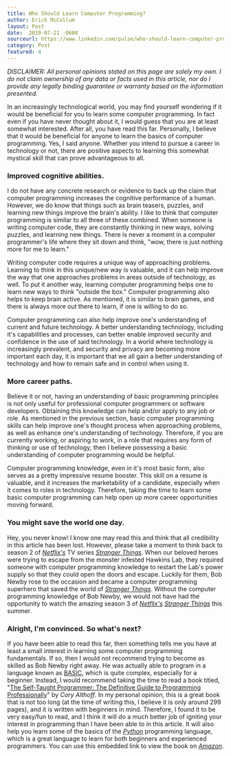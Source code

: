 ```yaml
---
title: Who Should Learn Computer Programming?
author: Erick McCollum
layout: Post
date:  2019-07-21 -0600
sourceurl: https://www.linkedin.com/pulse/who-should-learn-computer-programming-frederick-erick-mccollum/
category: Post
featured: 4
---
```


*DISCLAIMER: All personal opinions stated on this page are solely my own. I do not claim ownership of any data or facts used in this article, nor do I provide any legally binding guarantee or warranty based on the information presented.*

In an increasingly technological world, you may find yourself wondering if it would be beneficial for you to learn some computer programming. In fact even if you have never thought about it, I would guess that you are at least somewhat interested. After all, you have read this far. Personally, I believe that it would be beneficial for anyone to learn the basics of computer programming. Yes, I said anyone. Whether you intend to pursue a career in technology or not, there are positive aspects to learning this somewhat mystical skill that can prove advantageous to all.

### Improved cognitive abilities.

I do not have any concrete research or evidence to back up the claim that computer programming increases the cognitive performance of a human. However, we do know that things such as brain teasers, puzzles, and learning new things improve the brain's ability. I like to think that computer programming is similar to all three of these combined. When someone is writing computer code, they are constantly thinking in new ways, solving puzzles, and learning new things. There is never a moment in a computer programmer's life where they sit down and think, "wow, there is just nothing more for me to learn."

Writing computer code requires a unique way of approaching problems. Learning to think in this unique/new way is valuable, and it can help improve the way that one approaches problems in areas outside of technology, as well. To put it another way, learning computer programming helps one to learn new ways to think "outside the box." Computer programming also helps to keep brain active. As mentioned, it is similar to brain games, and there is always more out there to learn, if one is willing to do so.

Computer programming can also help improve one's understanding of current and future technology. A better understanding technology, including it's capabilities and processes, can better enable improved security and confidence in the use of said technology. In a world where technology is increasingly prevalent, and security and privacy are becoming more important each day, it is important that we all gain a better understanding of technology and how to remain safe and in control when using it.

### More career paths.

Believe it or not, having an understanding of basic programming principles is not only useful for professional computer programmers or software developers. Obtaining this knowledge can help and/or apply to any job or role. As mentioned in the previous section, basic computer programming skills can help improve one's thought process when approaching problems, as well as enhance one's understanding of technology. Therefore, if you are currently working, or aspiring to work, in a role that requires any form of thinking or use of technology, then I believe possessing a basic understanding of computer programming would be helpful.

Computer programming knowledge, even in it's most basic form, also serves as a pretty impressive resume booster. This skill on a resume is valuable, and it increases the marketability of a candidate, especially when it comes to roles in technology. Therefore, taking the time to learn some basic computer programming can help open up more career opportunities moving forward.

### You might save the world one day.

Hey, you never know! I know one may read this and think that all credibility in this article has been lost. However, please take a moment to think back to season 2 of *[Netflix's](https://www.netflix.com)* TV series *[Stranger Things](https://www.netflix.com/title/80057281)*. When our beloved heroes were trying to escape from the monster infested Hawkins Lab, they required someone with computer programming knowledge to restart the Lab's power supply so that they could open the doors and escape. Luckily for them, Bob Newby rose to the occasion and became a computer programming superhero that saved the world of *[Stranger Things](https://www.netflix.com/title/80057281)*. Without the computer programming knowledge of Bob Newby, we would not have had the opportunity to watch the amazing season 3 of *[Netflix's](https://www.netflix.com)* *[Stranger Things](https://www.netflix.com/title/80057281)* this summer.

### Alright, I'm convinced. So what's next?

If you have been able to read this far, then something tells me you have at least a small interest in learning some computer programming fundamentals. If so, then I would not recommend trying to become as skilled as Bob Newby right away. He was actually able to program in a language known as [BASIC](https://en.wikipedia.org/wiki/BASIC), which is quite complex, especially for a beginner. Instead, I would recommend taking the time to read a book titled, "[The Self-Taught Programmer: The Definitive Guide to Programming Professionally](https://www.amazon.com/Self-Taught-Programmer-Definitive-Programming-Professionally-ebook/dp/B01M01YDQA)" by *Cory Althoff*. In my personal opinion, this is a great book that is not too long (at the time of writing this, I believe it is only around 299 pages), and it is written with beginners in mind. Therefore, I found it to be very easy/fun to read, and I think it will do a much better job of igniting your interest in programming than I have been able to in this article. It will also help you learn some of the basics of the *[Python](https://www.python.org/)* programming language, which is a great language to learn for both beginners and experienced programmers. You can use this embedded link to view the book on *[Amazon](https://www.amazon.com/Self-Taught-Programmer-Definitive-Programming-Professionally-ebook/dp/B01M01YDQA)*.